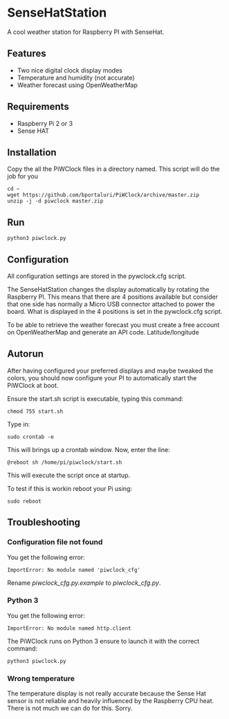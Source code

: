 # SenseHatStation

A cool weather station for Raspberry PI with SenseHat.


## Features

- Two nice digital clock display modes
- Temperature and humidity (not accurate)
- Weather forecast using OpenWeatherMap



## Requirements

- Raspberry Pi 2 or 3
- Sense HAT


## Installation

Copy the all the PiWClock files in a directory named.
This script will do the job for you

```
cd ~
wget https://github.com/bportaluri/PiWClock/archive/master.zip
unzip -j -d piwclock master.zip
```


## Run

```
python3 piwclock.py
```

## Configuration

All configuration settings are stored in the pywclock.cfg script.

The SenseHatStation changes the display automatically by rotating the Raspberry PI. This means that there are 4 positions available but consider that one side has normally a Micro USB connector attached to power the board.
What is displayed in the 4 positions is set in the pywclock.cfg script.

To be able to retrieve the weather forecast you must create a free account on OpenWeatherMap and generate an API code.
Latitude/longitude

## Autorun

After having configured your preferred displays and maybe tweaked the colors, you should now configure your PI to automatically start the PiWClock at boot.

Ensure the start.sh script is executable, typing this command:
```
chmod 755 start.sh
```

Type in:
```
sudo crontab -e
```
This will brings up a crontab window.
Now, enter the line:
```
@reboot sh /home/pi/piwclock/start.sh
```
This will execute the script once at startup.


To test if this is workin reboot your Pi using:
```
sudo reboot
```


## Troubleshooting


### Configuration file not found
You get the following error:
```
ImportError: No module named 'piwclock_cfg'
```
Rename *piwclock_cfg.py.example* to *piwclock_cfg.py*.


### Python 3
You get the following error:
```
ImportError: No module named http.client
```
The PiWClock runs on Python 3 ensure to launch it with the correct command:
```
python3 piwclock.py
```

### Wrong temperature

The temperature display is not really accurate because the Sense Hat sensor is not reliable and heavily influenced by the Raspberry CPU heat.
There is not much we can do for this. Sorry.
